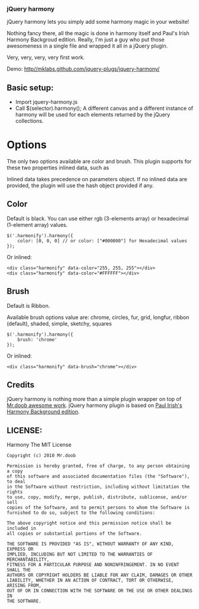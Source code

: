 ###  jQuery harmony

jQuery harmony lets you simply add some harmony magic in your website!

Nothing fancy there, all the magic is done in harmony itself and Paul's Irish Harmony Backgroud edition. 
Really, I'm just a guy who put those awesomeness in a single file and wrapped it all in a jQuery plugin. 

Very, very, very, very first work.

Demo: [http//mklabs.github.com/jquery-plugs/jquery-harmony/](http://mklabs.github.com/jquery-plugs/jquery-harmony)

## Basic setup:

- Import jquery-harmony.js
- Call $(selector).harmony(); A different canvas and a different instance of harmony will be used for each elements returned by the jQuery collections.
    
# Options
The only two options available are color and brush. This plugin supports for these two properties
inlined data, such as 
    <div data-foo="bar" />
    
Inlined data takes precedence on parameters object. If no inlined data are provided, the plugin will use 
the hash object provided if any.

## Color
Default is black. You can use either rgb (3-elements array) or hexadecimal  (1-element array) values. 

    $('.harmonify').harmony({
        color: [0, 0, 0] // or color: ["#000000"] for Hexadecimal values
    });
    
Or inlined:

    <div class="harmonify" data-color="255, 255, 255"></div>
    <div class="harmonify" data-color="#FFFFFF"></div>
    
## Brush
Default is Ribbon.

Available brush options value are:
    chrome, circles, fur, grid, longfur, ribbon (default), shaded, simple, sketchy, squares

    $('.harmonify').harmony({
        brush: 'chrome'
    });
    
Or inlined:

    <div class="harmonify" data-brush="chrome"></div>
    
## Credits
jQuery harmony is nothing more than a simple plugin wrapper on top of [Mr.doob awesome work](https://github.com/mrdoob/harmony). jQuery harmony plugin is based on [Paul Irish's Harmony Background edition](https://github.com/paulirish/harmony).    
    
## LICENSE:
Harmony
    The MIT License

    Copyright (c) 2010 Mr.doob

    Permission is hereby granted, free of charge, to any person obtaining a copy
    of this software and associated documentation files (the "Software"), to deal
    in the Software without restriction, including without limitation the rights
    to use, copy, modify, merge, publish, distribute, sublicense, and/or sell
    copies of the Software, and to permit persons to whom the Software is
    furnished to do so, subject to the following conditions:

    The above copyright notice and this permission notice shall be included in
    all copies or substantial portions of the Software.

    THE SOFTWARE IS PROVIDED "AS IS", WITHOUT WARRANTY OF ANY KIND, EXPRESS OR
    IMPLIED, INCLUDING BUT NOT LIMITED TO THE WARRANTIES OF MERCHANTABILITY,
    FITNESS FOR A PARTICULAR PURPOSE AND NONINFRINGEMENT. IN NO EVENT SHALL THE
    AUTHORS OR COPYRIGHT HOLDERS BE LIABLE FOR ANY CLAIM, DAMAGES OR OTHER
    LIABILITY, WHETHER IN AN ACTION OF CONTRACT, TORT OR OTHERWISE, ARISING FROM,
    OUT OF OR IN CONNECTION WITH THE SOFTWARE OR THE USE OR OTHER DEALINGS IN
    THE SOFTWARE.
